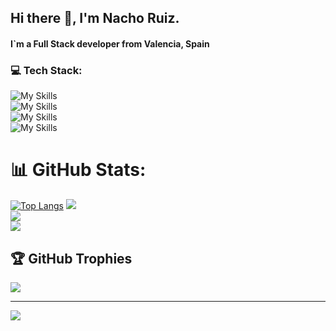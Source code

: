## Hi there 👋, I'm Nacho Ruiz.

#### I`m a Full Stack developer from Valencia, Spain

### 💻 Tech Stack:

![My Skills](https://skillicons.dev/icons?i=js,ts,html,css,tailwind,bootstrap,react)  
![My Skills](https://skillicons.dev/icons?i=nodejs,express,ruby,rails,java)  
![My Skills](https://skillicons.dev/icons?i=mongodb,mysql,postgres,postman)  
![My Skills](https://skillicons.dev/icons?i=vite,vscode,git,github)


# 📊 GitHub Stats:
[![Top Langs](https://github-readme-stats.vercel.app/api/top-langs/?username=rotosama&layout=pie)](https://github.com/anuraghazra/github-readme-stats)
![](https://github-readme-stats.vercel.app/api?username=rotosama&theme=dark&hide_border=false&include_all_commits=false&count_private=false)<br/>
![](https://github-readme-streak-stats.herokuapp.com/?user=rotosama&theme=dark&hide_border=false)<br/>
![](https://github-readme-stats.vercel.app/api/top-langs/?username=rotosama&theme=dark&hide_border=false&include_all_commits=false&count_private=false&layout=compact)

## 🏆 GitHub Trophies
![](https://github-profile-trophy.vercel.app/?username=rotosama&theme=radical&no-frame=false&no-bg=true&margin-w=4)

---
[![](https://visitcount.itsvg.in/api?id=rotosama&icon=0&color=0)](https://visitcount.itsvg.in)

